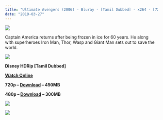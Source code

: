 ```yaml
---
title: "Ultimate Avengers (2006) - Bluray - [Tamil Dubbed] - x264 - [720p - 450MB/480p - 300MB]"
date: "2019-03-27"
---
```


[![](https://2.bp.blogspot.com/-B8GPdOUvWwY/XJr5yFfhWWI/AAAAAAAAAVA/4X9rOBN-njgdOBY90BjQxT4Lsejs5iS9gCLcBGAs/s640/Avengers_{ef10caf61486310a8a3b16273f71b4c0877c64678ebf3a2890fcc81ce1775344}2528Earth-3488{ef10caf61486310a8a3b16273f71b4c0877c64678ebf3a2890fcc81ce1775344}2529_from_Ultimate_Avengers_The_Movie_0001.jpg)](https://2.bp.blogspot.com/-B8GPdOUvWwY/XJr5yFfhWWI/AAAAAAAAAVA/4X9rOBN-njgdOBY90BjQxT4Lsejs5iS9gCLcBGAs/s1600/Avengers_{ef10caf61486310a8a3b16273f71b4c0877c64678ebf3a2890fcc81ce1775344}2528Earth-3488{ef10caf61486310a8a3b16273f71b4c0877c64678ebf3a2890fcc81ce1775344}2529_from_Ultimate_Avengers_The_Movie_0001.jpg)

Captain America returns after being frozen in ice for 60 years. He along with superheroes Iron Man, Thor, Wasp and Giant Man sets out to save the world.

[![](https://2.bp.blogspot.com/-fai1ZuUwnbA/XIjy2aT4irI/AAAAAAAAANw/WFW0YRK47_8GLAt3pPBSzBk0GJA6Mk5fgCPcBGAYYCw/s1600/torrborder.gif)](https://2.bp.blogspot.com/-fai1ZuUwnbA/XIjy2aT4irI/AAAAAAAAANw/WFW0YRK47_8GLAt3pPBSzBk0GJA6Mk5fgCPcBGAYYCw/s1600/torrborder.gif)

**Disney HDRip \[Tamil Dubbed\]**

**[Watch Online](https://toonnetworktamilvideos.blogspot.com/p/ultimate-avengers-2006.html)**

**720p – [Download](https://clk.ink/yfUMzi) – 450MB**

**480p – [Download](https://openload.co/embed/Kqs7b4s9Xcw/) – 300MB**

![](https://2.bp.blogspot.com/-fai1ZuUwnbA/XIjy2aT4irI/AAAAAAAAANw/WFW0YRK47_8GLAt3pPBSzBk0GJA6Mk5fgCPcBGAYYCw/s1600/torrborder.gif)

![](https://thumb.oloadcdn.net/splash/HXDiQEcdQYU/L8OzgCkKcrk.jpg)
